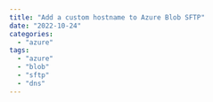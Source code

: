 ```yaml
---
title: "Add a custom hostname to Azure Blob SFTP"
date: "2022-10-24"
categories: 
  - "azure"
tags: 
  - "azure"
  - "blob"
  - "sftp"
  - "dns"
---
```




